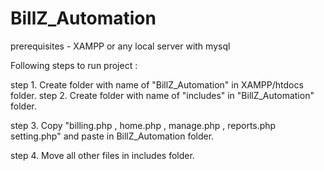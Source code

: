 # BillZ_Automation

prerequisites - 
XAMPP or any local server with mysql

Following steps to run project :

step 1. Create folder with name of "BillZ_Automation" in XAMPP/htdocs folder.
step 2. Create folder with name of "includes" in "BillZ_Automation" folder.

step 3. Copy "billing.php , home.php , manage.php , reports.php setting.php" and paste in BillZ_Automation folder.

step 4. Move all other files in includes folder.
